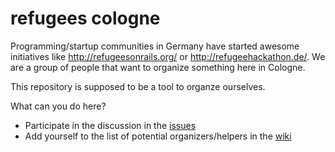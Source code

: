 # refugees cologne

Programming/startup communities in Germany have started awesome initiatives like http://refugeesonrails.org/ or http://refugeehackathon.de/.  We are a group of people that want to organize something here in Cologne.

This repository is supposed to be a tool to organze ourselves.

What can you do here?

* Participate in the discussion in the [issues](https://github.com/colognerb/refugees/issues)
* Add yourself to the list of potential organizers/helpers in the [wiki](https://github.com/colognerb/refugees/wiki/List-of-potential-organizers-helpers)
